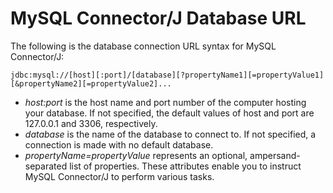 # MySQL Connector/J Database URL

The following is the database connection URL syntax for MySQL Connector/J:
```
jdbc:mysql://[host][:port]/[database][?propertyName1][=propertyValue1][&propertyName2][=propertyValue2]...
```

* *host:port* is the host name and port number of the computer hosting your database. If not specified, the default values of host and port are 127.0.0.1 and 3306, respectively.
* *database* is the name of the database to connect to. If not specified, a connection is made with no default database.
* *propertyName=propertyValue* represents an optional, ampersand-separated list of properties. These attributes enable you to instruct MySQL Connector/J to perform various tasks.
